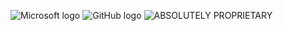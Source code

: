 ![Microsoft logo](https://img-prod-cms-rt-microsoft-com.akamaized.net/cms/api/am/imageFileData/RWCZER?ver=1433&q=90&m=6&h=201&w=358&b=%23FFFFFFFF&l=f&o=t&aim=true)
![GitHub logo](https://github.githubassets.com/images/modules/logos_page/GitHub-Mark.png)
![ABSOLUTELY PROPRIETARY](https://i.osmarks.net/memes-or-something/absolutely-proprietary.png)
